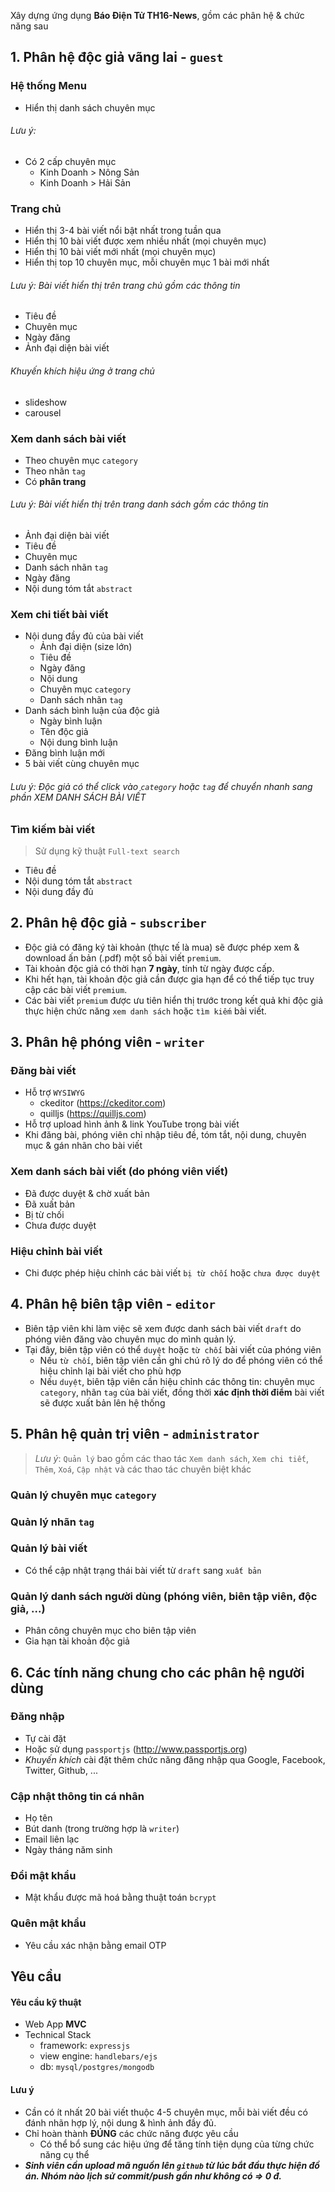 Xây dựng ứng dụng **Báo Điện Tử TH16-News**, gồm các phân hệ & chức năng sau

## 1. Phân hệ độc giả vãng lai - `guest`

### Hệ thống Menu

- Hiển thị danh sách chuyên mục

###### _Lưu ý:_
- Có 2 cấp chuyên mục
  - Kinh Doanh > Nông Sản
  - Kinh Doanh > Hải Sản


### Trang chủ

- Hiển thị 3-4 bài viết nổi bật nhất trong tuần qua
- Hiển thị 10 bài viết được xem nhiều nhất (mọi chuyên mục)
- Hiển thị 10 bài viết mới nhất (mọi chuyên mục)
- Hiển thị top 10 chuyên mục, mỗi chuyên mục 1 bài mới nhất

###### _Lưu ý_: Bài viết hiển thị trên trang chủ gồm các thông tin
- Tiêu đề
- Chuyên mục
- Ngày đăng
- Ảnh đại diện bài viết

###### Khuyến khích _hiệu ứng_ ở trang chủ
- slideshow
- carousel

### Xem danh sách bài viết
- Theo chuyên mục `category`
- Theo nhãn `tag`
- Có **phân trang**

###### _Lưu ý_: Bài viết hiển thị trên trang danh sách gồm các thông tin
- Ảnh đại diện bài viết
- Tiêu đề
- Chuyên mục
- Danh sách nhãn `tag`
- Ngày đăng
- Nội dung tóm tắt `abstract`

### Xem chi tiết bài viết

- Nội dung đầy đủ của bài viết
  - Ảnh đại diện (size lớn)
  - Tiêu đề
  - Ngày đăng
  - Nội dung
  - Chuyên mục `category`
  - Danh sách nhãn `tag`
- Danh sách bình luận của độc giả
  - Ngày bình luận
  - Tên độc giả
  - Nội dung bình luận
- Đăng bình luận mới
- 5 bài viết cùng chuyên mục

###### _Lưu ý:_ Độc giả có thể click vào `category` hoặc `tag` để chuyển nhanh sang phần *XEM DANH SÁCH BÀI VIẾT*

### Tìm kiếm bài viết

> Sử dụng kỹ thuật `Full-text search`

- Tiêu đề
- Nội dung tóm tắt `abstract`
- Nội dung đầy đủ

## 2. Phân hệ độc giả - `subscriber`

- Độc giả có đăng ký tài khoản (thực tế là mua) sẽ được phép xem & download ấn bản (.pdf) một số bài viết `premium`.
- Tài khoản độc giả có thời hạn **7 ngày**, tính từ ngày được cấp.
- Khi hết hạn, tài khoản độc giả cần được gia hạn để có thể tiếp tục truy cập các bài viết `premium`.
- Các bài viết `premium` được ưu tiên hiển thị trước trong kết quả khi độc giả thực hiện chức năng `xem danh sách` hoặc `tìm kiếm` bài viết.

## 3. Phân hệ phóng viên - `writer`

### Đăng bài viết
- Hỗ trợ `WYSIWYG`
  - ckeditor (https://ckeditor.com)
  - quilljs (https://quilljs.com)
- Hỗ trợ upload hình ảnh & link YouTube trong bài viết
- Khi đăng bài, phóng viên chỉ nhập tiêu đề, tóm tắt, nội dung, chuyên mục & gán nhãn cho bài viết

### Xem danh sách bài viết (do phóng viên viết)
- Đã được duyệt & chờ xuất bản
- Đã xuất bản
- Bị từ chối
- Chưa được duyệt

### Hiệu chỉnh bài viết
- Chi được phép hiệu chỉnh các bài viết `bị từ chối` hoặc `chưa được duyệt`

## 4. Phân hệ biên tập viên - `editor`

- Biên tập viên khi làm việc sẽ xem được danh sách bài viết `draft` do phóng viên đăng vào chuyên mục do mình quản lý.
- Tại đây, biên tập viên có thể `duyệt` hoặc `từ chối` bài viết của phóng viên
  - Nếu `từ chối`, biên tập viên cần ghi chú rõ lý do để phóng viên có thể hiệu chỉnh lại bài viết cho phù hợp
  - Nếu `duyệt`, biên tập viên cần hiệu chỉnh các thông tin: chuyên mục `category`, nhãn `tag` của bài viết, đồng thời **xác định thời điểm** bài viết sẽ được xuất bản lên hệ thống

## 5. Phân hệ quản trị viên - `administrator`

> _Lưu ý_: `Quản lý` bao gồm các thao tác `Xem danh sách`, `Xem chi tiết`, `Thêm`, `Xoá`, `Cập nhật` và các thao tác chuyên biệt khác

### Quản lý chuyên mục `category`
### Quản lý nhãn `tag`
### Quản lý bài viết
- Có thể cập nhật trạng thái bài viết từ `draft` sang `xuất bản`

### Quản lý danh sách người dùng (phóng viên, biên tập viên, độc giả, ...)
- Phân công chuyên mục cho biên tập viên
- Gia hạn tài khoản độc giả

## 6. Các tính năng chung cho các phân hệ người dùng

### Đăng nhập
- Tự cài đặt
- Hoặc sử dụng `passportjs` (http://www.passportjs.org)
- _Khuyến khích_ cài đặt thêm chức năng đăng nhập qua Google, Facebook, Twitter, Github, ...

### Cập nhật thông tin cá nhân
- Họ tên
- Bút danh (trong trường hợp là `writer`)
- Email liên lạc
- Ngày tháng năm sinh

### Đổi mật khẩu
- Mật khẩu được mã hoá bằng thuật toán `bcrypt`

### Quên mật khẩu
- Yêu cầu xác nhận bằng email OTP

## Yêu cầu
#### Yêu cầu kỹ thuật
- Web App **MVC**
- Technical Stack
  - framework: `expressjs`
  - view engine: `handlebars/ejs`
  - db: `mysql/postgres/mongodb`

#### Lưu ý
- Cần có ít nhất 20 bài viết thuộc 4-5 chuyên mục, mỗi bài viết đều có đánh nhãn hợp lý, nội dung & hình ảnh đầy đủ.
- Chỉ hoàn thành **ĐÚNG** các chức năng được yêu cầu
  - Có thể bổ sung các hiệu ứng để tăng tính tiện dụng của từng chức năng cụ thể
- ***Sinh viên cần upload mã nguồn lên `github` từ lúc bắt đầu thực hiện đồ án. Nhóm nào lịch sử commit/push gần như không có => 0 đ.***